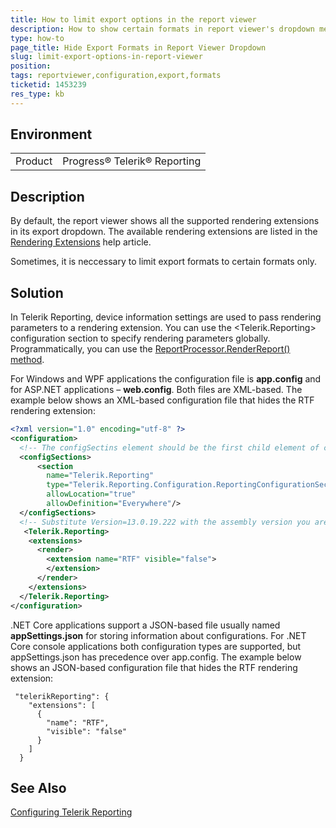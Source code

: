 ```yaml
---
title: How to limit export options in the report viewer
description: How to show certain formats in report viewer's dropdown menu
type: how-to
page_title: Hide Export Formats in Report Viewer Dropdown
slug: limit-export-options-in-report-viewer
position: 
tags: reportviewer,configuration,export,formats
ticketid: 1453239
res_type: kb
---
```


## Environment
<table>
	<tr>
		<td>Product</td>
		<td>Progress® Telerik® Reporting</td>
	</tr>
</table>


## Description
By default, the report viewer shows all the supported rendering extensions in its export dropdown. The available rendering extensions 
are listed in the [Rendering Extensions](../configuring-rendering-extensions) help article.

Sometimes, it is neccessary to limit export formats to certain formats only.

## Solution
In Telerik Reporting, device information settings are used to pass rendering parameters to a rendering extension. 
You can use the <Telerik.Reporting> configuration section to specify rendering parameters globally. Programmatically, 
you can use the [ReportProcessor.RenderReport() method](../overload-telerik-reporting-processing-reportprocessor-renderreport).

For Windows and WPF applications the configuration file is **app.config** and for ASP.NET applications – **web.config**. Both files are XML-based.
The example below shows an XML-based configuration file that hides the RTF rendering extension:

```xml
<?xml version="1.0" encoding="utf-8" ?>
<configuration>
  <!-- The configSectins element should be the first child element of configuration -->
  <configSections>
      <section
        name="Telerik.Reporting"
        type="Telerik.Reporting.Configuration.ReportingConfigurationSection, Telerik.Reporting, Version=13.0.19.222, Culture=neutral, PublicKeyToken=a9d7983dfcc261be"
        allowLocation="true"
        allowDefinition="Everywhere"/>
  </configSections>
  <!-- Substitute Version=13.0.19.222 with the assembly version you are using -->
   <Telerik.Reporting>
    <extensions>
      <render>
        <extension name="RTF" visible="false">       
        </extension>
      </render>
    </extensions>
  </Telerik.Reporting>
</configuration>
```

.NET Core applications support a JSON-based file usually named **appSettings.json** for storing information about configurations. 
For .NET Core console applications both configuration types are supported, but appSettings.json has precedence over app.config. The 
example below shows an JSON-based configuration file that hides the RTF rendering extension:

```
 "telerikReporting": {
    "extensions": [
      {
        "name": "RTF",
        "visible": "false"
      }
    ]
  }
  ```

## See Also
[Configuring Telerik Reporting](../configuring-telerik-reporting)
